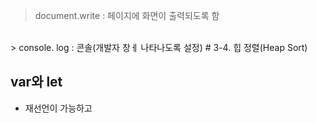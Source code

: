 > document.write : 페이지에 화면이 출력되도록 함
</br>
> console. log : 콘솔(개발자 창ㅔ 나타나도록 설정)
# 3-4. 힙 정렬(Heap Sort)

## var와 let

* 재선언이 가능하고 
